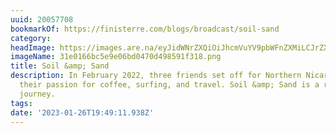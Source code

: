 ```yaml
---
uuid: 20057708
bookmarkOf: https://finisterre.com/blogs/broadcast/soil-sand
category: 
headImage: https://images.are.na/eyJidWNrZXQiOiJhcmVuYV9pbWFnZXMiLCJrZXkiOiIyMDA1NzcwOC9vcmlnaW5hbF8zMWUwMTY2YmM1ZTllMDZiZDA0NzBkNDk4NTkxZjMxOC5wbmciLCJlZGl0cyI6eyJyZXNpemUiOnsid2lkdGgiOjEyMDAsImhlaWdodCI6MTIwMCwiZml0IjoiaW5zaWRlIiwid2l0aG91dEVubGFyZ2VtZW50Ijp0cnVlfSwid2VicCI6eyJxdWFsaXR5Ijo5MH0sImpwZWciOnsicXVhbGl0eSI6OTB9LCJyb3RhdGUiOm51bGx9fQ==?bc=0
imageName: 31e0166bc5e9e06bd0470d498591f318.png
title: Soil &amp; Sand
description: In February 2022, three friends set off for Northern Nicaragua to explore
  their passion for coffee, surfing, and travel. Soil &amp; Sand is a record of their
  journey.
tags: 
date: '2023-01-26T19:49:11.938Z'
---
```

